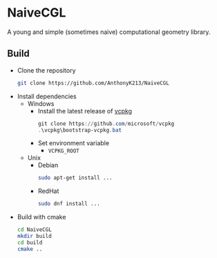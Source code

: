 # NaiveCGL

A young and simple (sometimes naive) computational geometry library.

## Build
- Clone the repository
  ``` sh
  git clone https://github.com/AnthonyK213/NaiveCGL
  ```
- Install dependencies
  - Windows
    - Install the latest release of [vcpkg](https://github.com/microsoft/vcpkg)
      ``` ps1
      git clone https://github.com/microsoft/vcpkg
      .\vcpkg\bootstrap-vcpkg.bat
      ```
    - Set environment variable
      - `VCPKG_ROOT`
  - Unix
    - Debian
      ``` sh
      sudo apt-get install ...
      ```
    - RedHat
      ``` bash
      sudo dnf install ...
      ```
- Build with cmake
  ``` sh
  cd NaiveCGL
  mkdir build
  cd build
  cmake ..
  ```
